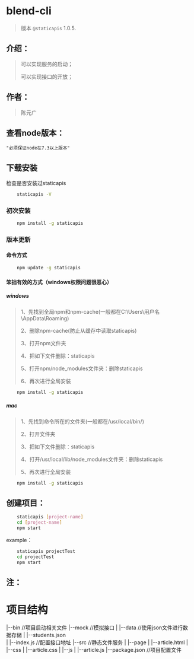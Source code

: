 # blend-cli 
> 版本 `@staticapis` 1.0.5.

## 介绍：

>可以实现服务的启动；
>
>可以实现接口的开放；

## 作者：

>陈元广


## 查看node版本：

    "必须保证node在7.3以上版本"

## 下载安装

检查是否安装过staticapis

```bash
    staticapis -V
```
### 初次安装

```bash
    npm install -g staticapis
```

### 版本更新

#### 命令方式

```bash
    npm update -g staticapis
```

#### 笨拙有效的方式（windows权限问题很恶心）

##### windows

>1、先找到全局npm和npm-cache(一般都在C:\Users\用户名\AppData\Roaming)
>
>2、删除npm-cache(防止从缓存中读取staticapis)
>
>3、打开npm文件夹
>
>4、把如下文件删除：staticapis
>
>5、打开npm/node_modules文件夹：删除staticapis
>
>6、再次进行全局安装
>

```bash
    npm install -g staticapis
```
##### mac

>1、先找到命令所在的文件夹(一般都在/usr/local/bin/)
>
>2、打开文件夹
>
>3、把如下文件删除：staticapis
>
>4、打开/usr/local/lib/node_modules文件夹：删除staticapis
>
>5、再次进行全局安装
>

```bash
    npm install -g staticapis
```


## 创建项目：

```bash
    staticapis [project-name]
    cd [project-name]
    npm start
```
example：

```bash
    staticapis projectTest
    cd projectTest
    npm start
```

## 注：

# 项目结构

|--bin                  //项目启动相关文件
|--mock                 //模拟接口
|  |--data              //使用json文件进行数据存储
|     |--students.json  
|  |--index.js          //配置接口地址
|--src                  //静态文件服务
|  |--page
|     |--article.html
|  |--css
|     |--article.css
|  |--js
|     |--article.js
|--package.json         //项目配置文件

